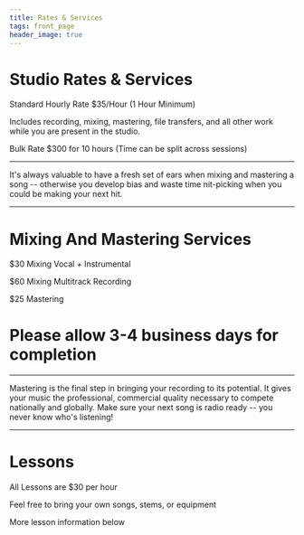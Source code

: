 ```yaml
---
title: Rates & Services
tags: front_page
header_image: true
---
```

# Studio Rates & Services

Standard Hourly Rate $35/Hour (1 Hour Minimum)

Includes recording, mixing, mastering, file transfers, and all other work while you are present in the studio.

Bulk Rate $300 for 10 hours (Time can be split across sessions)

- - -

It's always valuable to have a fresh set of ears when mixing and mastering a song -- otherwise you develop bias and waste time nit-picking when you could be making your next hit.

- - -

# Mixing And Mastering Services

$30 Mixing Vocal + Instrumental

$60 Mixing Multitrack Recording

$25 Mastering

# Please allow 3-4 business days for completion

- - -

Mastering is the final step in bringing your recording to its potential. It gives your music the professional, commercial quality necessary to compete nationally and globally. Make sure your next song is radio ready --  you never know who's listening!

- - -

# Lessons

All Lessons are $30 per hour

Feel free to bring your own songs, stems, or equipment

More lesson information below